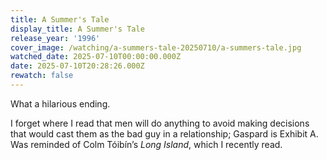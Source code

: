 ```yaml
---
title: A Summer's Tale
display_title: A Summer's Tale
release_year: '1996'
cover_image: /watching/a-summers-tale-20250710/a-summers-tale.jpg
watched_date: 2025-07-10T00:00:00.000Z
date: 2025-07-10T20:28:26.000Z
rewatch: false
---
```

What a hilarious ending.

I forget where I read that men will do anything to avoid making decisions that would cast them as the bad guy in a relationship; Gaspard is Exhibit A. Was reminded of Colm Tóibín’s _Long Island_, which I recently read.
